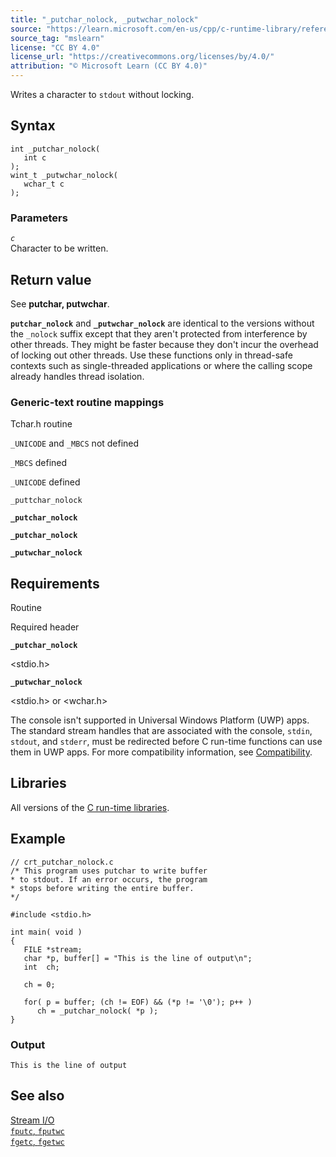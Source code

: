 ```yaml
---
title: "_putchar_nolock, _putwchar_nolock"
source: "https://learn.microsoft.com/en-us/cpp/c-runtime-library/reference/putchar-nolock-putwchar-nolock?view=msvc-170"
source_tag: "mslearn"
license: "CC BY 4.0"
license_url: "https://creativecommons.org/licenses/by/4.0/"
attribution: "© Microsoft Learn (CC BY 4.0)"
---
```

Writes a character to `stdout` without locking.

## Syntax

```
int _putchar_nolock(
   int c
);
wint_t _putwchar_nolock(
   wchar_t c
);
```

### Parameters

_`c`_  
Character to be written.

## Return value

See **putchar, putwchar**.

**`putchar_nolock`** and **`_putwchar_nolock`** are identical to the versions without the `_nolock` suffix except that they aren't protected from interference by other threads. They might be faster because they don't incur the overhead of locking out other threads. Use these functions only in thread-safe contexts such as single-threaded applications or where the calling scope already handles thread isolation.

### Generic-text routine mappings

Tchar.h routine

`_UNICODE` and `_MBCS` not defined

`_MBCS` defined

`_UNICODE` defined

`_puttchar_nolock`

**`_putchar_nolock`**

**`_putchar_nolock`**

**`_putwchar_nolock`**

## Requirements

Routine

Required header

**`_putchar_nolock`**

<stdio.h>

**`_putwchar_nolock`**

<stdio.h> or <wchar.h>

The console isn't supported in Universal Windows Platform (UWP) apps. The standard stream handles that are associated with the console, `stdin`, `stdout`, and `stderr`, must be redirected before C run-time functions can use them in UWP apps. For more compatibility information, see [Compatibility](https://learn.microsoft.com/en-us/cpp/c-runtime-library/compatibility?view=msvc-170).

## Libraries

All versions of the [C run-time libraries](https://learn.microsoft.com/en-us/cpp/c-runtime-library/crt-library-features?view=msvc-170).

## Example

```
// crt_putchar_nolock.c
/* This program uses putchar to write buffer
* to stdout. If an error occurs, the program
* stops before writing the entire buffer.
*/

#include <stdio.h>

int main( void )
{
   FILE *stream;
   char *p, buffer[] = "This is the line of output\n";
   int  ch;

   ch = 0;

   for( p = buffer; (ch != EOF) && (*p != '\0'); p++ )
      ch = _putchar_nolock( *p );
}
```

### Output

```
This is the line of output
```

## See also

[Stream I/O](https://learn.microsoft.com/en-us/cpp/c-runtime-library/stream-i-o?view=msvc-170)  
[`fputc`, `fputwc`](https://learn.microsoft.com/en-us/cpp/c-runtime-library/reference/fputc-fputwc?view=msvc-170)  
[`fgetc`, `fgetwc`](https://learn.microsoft.com/en-us/cpp/c-runtime-library/reference/fgetc-fgetwc?view=msvc-170)